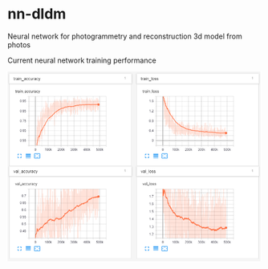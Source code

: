 # nn-dldm
Neural network for photogrammetry and reconstruction 3d model from photos

Current neural network training performance

![progress](/docs/train-results.png)
